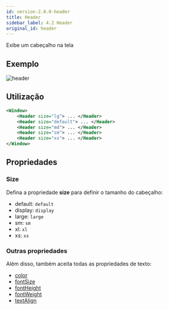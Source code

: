 ```yaml
---
id: version-2.0.0-header
title: Header
sidebar_label: 4.2 Header
original_id: header
---
```



Exibe um cabeçalho na tela

## Exemplo

![header](assets/old_versions/header.png)

## Utilização

```xml
<Window>
    <Header size="lg"> ... </Header>
    <Header size="default"> ... </Header>
    <Header size="md"> ... </Header>
    <Header size="sm"> ... </Header>
    <Header size="xs"> ... </Header>
</Window>
```

## Propriedades 

### Size 

Defina a propriedade **size** para definir o tamanho do cabeçalho: 

* default: `default`
* display: `display`
* large: `large`
* sm: `sm`
* xl: `xl`
* xs: `xs`

### Outras propriedades

Além disso, também aceita todas as propriedades de texto:

* [color](colorText.md)
* [fontSize](fontSizes.md)
* [fontHeight](fontHeight.md)
* [fontWeight](fontWeight.md)
* [textAlign](textAlign.md)
